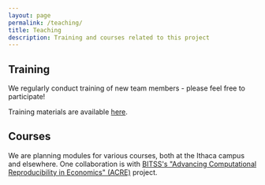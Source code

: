 ```yaml
---
layout: page
permalink: /teaching/
title: Teaching
description: Training and courses related to this project
---
```


## Training

We regularly conduct training of new team members - please feel free to participate!

Training materials are available [here](https://github.com/labordynamicsinstitute/replicability-training).

## Courses

We are planning modules for various courses, both at the Ithaca campus and elsewhere. One collaboration is with [BITSS's "Advancing Computational Reproducibility in Economics" (ACRE)](https://github.com/BITSS/ACRE) project.